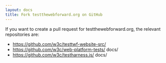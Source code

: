 ```yaml
---
layout: docs
title: Fork testthewebforward.org on GitHub
---
```


If you want to create a pull request for testthewebforward.org, the relevant repositories are:

* https://github.com/w3c/testtwf-website-src/
* https://github.com/w3c/web-platform-tests/ docs/
* https://github.com/w3c/testharness.js/ docs/
